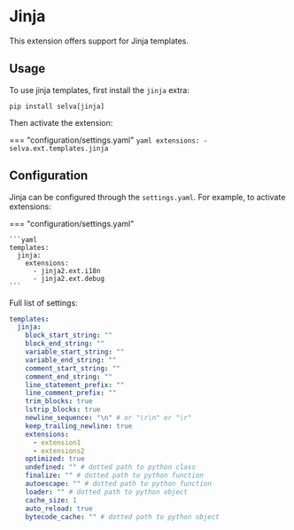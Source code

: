# Jinja

This extension offers support for Jinja templates.

## Usage

To use jinja templates, first install the `jinja` extra:

```shell
pip install selva[jinja]
```

Then activate the extension:

=== "configuration/settings.yaml"
    ```yaml
    extensions:
      - selva.ext.templates.jinja
    ```

## Configuration

Jinja can be configured through the `settings.yaml`. For example, to activate extensions:

=== "configuration/settings.yaml"

    ```yaml
    templates:
      jinja:
        extensions:
          - jinja2.ext.i18n
          - jinja2.ext.debug
    ```

Full list of settings:

```yaml
templates:
  jinja:
    block_start_string: ""
    block_end_string: ""
    variable_start_string: ""
    variable_end_string: ""
    comment_start_string: ""
    comment_end_string: ""
    line_statement_prefix: ""
    line_comment_prefix: ""
    trim_blocks: true
    lstrip_blocks: true
    newline_sequence: "\n" # or "\r\n" or "\r"
    keep_trailing_newline: true
    extensions:
      - extension1
      - extensions2
    optimized: true
    undefined: "" # dotted path to python class
    finalize: "" # dotted path to python function
    autoescape: "" # dotted path to python function
    loader: "" # dotted path to python object
    cache_size: 1
    auto_reload: true
    bytecode_cache: "" # dotted path to python object
```